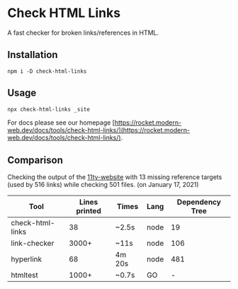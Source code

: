 # Check HTML Links

A fast checker for broken links/references in HTML.

## Installation

```shell
npm i -D check-html-links
```

## Usage

```bash
npx check-html-links _site
```

For docs please see our homepage [https://rocket.modern-web.dev/docs/tools/check-html-links/](https://rocket.modern-web.dev/docs/tools/check-html-links/).

## Comparison

Checking the output of the [11ty-website](https://github.com/11ty/11ty-website) with 13 missing reference targets (used by 516 links) while checking 501 files. (on January 17, 2021)

| Tool             | Lines printed | Times  | Lang | Dependency Tree |
| ---------------- | ------------- | ------ | ---- | --------------- |
| check-html-links | 38            | ~2.5s  | node | 19              |
| link-checker     | 3000+         | ~11s   | node | 106             |
| hyperlink        | 68            | 4m 20s | node | 481             |
| htmltest         | 1000+         | ~0.7s  | GO   | -               |
